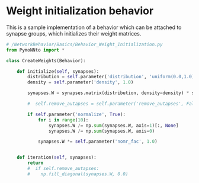 # Weight initialization behavior

This is a sample implementation of a behavior which can be attached to synapse groups, which initializes their weight matrices.

```python
# /NetworkBehavior/Basics/Behavior_Weight_Initialization.py
from PymoNNto import *

class CreateWeights(Behavior):

    def initialize(self, synapses):
        distribution = self.parameter('distribution', 'uniform(0.0,1.0)')  # ones
        density = self.parameter('density', 1.0)

        synapses.W = synapses.matrix(distribution, density=density) * synapses.enabled

        #  self.remove_autapses = self.parameter('remove_autapses', False) and synapses.src == synapses.dst

        if self.parameter('normalize', True):
            for i in range(10):
                synapses.W /= np.sum(synapses.W, axis=1)[:, None]
                synapses.W /= np.sum(synapses.W, axis=0)

            synapses.W *= self.parameter('nomr_fac', 1.0)


    def iteration(self, synapses):
        return
        #  if self.remove_autapses:
        #    np.fill_diagonal(synapses.W, 0.0)
```